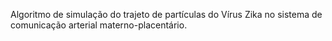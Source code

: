 Algoritmo de simulação do trajeto de partículas do Vírus Zika no sistema de comunicação arterial materno-placentário.
